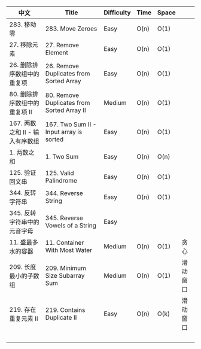 | 中文                            | Title                                      | Difficulty | Time | Space |          |
| ------------------------------- | ------------------------------------------ | ---------- | ---- | ----- | -------- |
| 283. 移动零                     | 283. Move Zeroes                           | Easy       | O(n) | O(1)  |          |
| 27. 移除元素                    | 27. Remove Element                         | Easy       | O(n) | O(1)  |          |
| 26. 删除排序数组中的重复项      | 26. Remove Duplicates from Sorted Array    | Easy       | O(n) | O(1)  |          |
| 80. 删除排序数组中的重复项 II   | 80. Remove Duplicates from Sorted Array II | Medium     | O(n) | O(1)  |          |
| 167. 两数之和 II - 输入有序数组 | 167. Two Sum II - Input array is sorted    | Easy       | O(n) | O(1)  |          |
| 1. 两数之和                     | 1. Two Sum                                 | Easy       | O(n) | O(n)  |          |
| 125. 验证回文串                 | 125. Valid Palindrome                      | Easy       | O(n) | O(1)  |          |
| 344. 反转字符串                 | 344. Reverse String                        | Easy       | O(n) | O(1)  |          |
| 345. 反转字符串中的元音字母     | 345. Reverse Vowels of a String            | Easy       |      |       |          |
| 11. 盛最多水的容器              | 11. Container With Most Water              | Medium     | O(n) | O(1)  | 贪心     |
| 209. 长度最小的子数组           | 209. Minimum Size Subarray Sum             | Medium     | O(n) | O(1)  | 滑动窗口 |
| 219. 存在重复元素 II            | 219. Contains Duplicate II                 | Easy       | O(n) | O(k)  | 滑动窗口 |
|                                 |                                            |            |      |       |          |
|                                 |                                            |            |      |       |          |
|                                 |                                            |            |      |       |          |
|                                 |                                            |            |      |       |          |